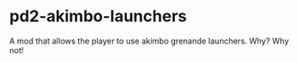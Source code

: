 # pd2-akimbo-launchers
A mod that allows the player to use akimbo grenande launchers. Why? Why not!
